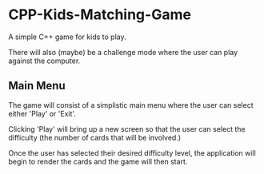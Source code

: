 # CPP-Kids-Matching-Game

A simple C++ game for kids to play.

There will also (maybe) be a challenge mode where the user can play against the computer.

## Main Menu
The game will consist of a simplistic main menu where the user can select either 'Play' or 'Exit'.

Clicking 'Play' will bring up a new screen so that the user can select the difficulty (the number of cards that will be involved.)

Once the user has selected their desired difficulty level, the application will begin to render the cards and the game will then start.

